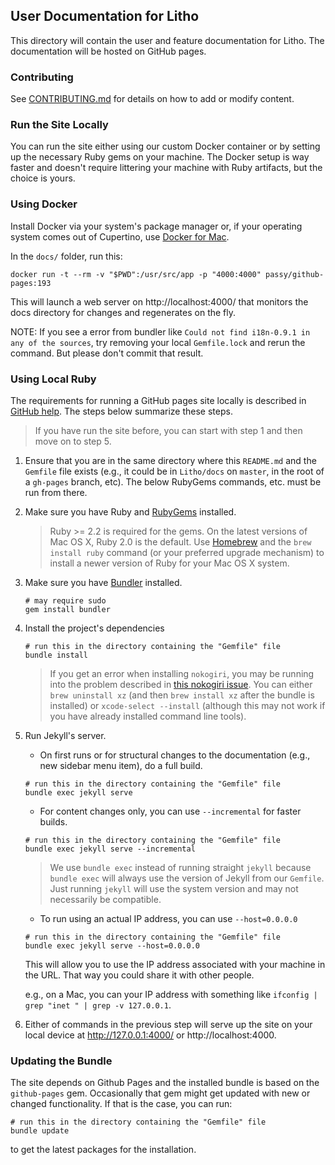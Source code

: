 ## User Documentation for Litho

This directory will contain the user and feature documentation for Litho. The documentation will be hosted on GitHub pages.

### Contributing

See [CONTRIBUTING.md](./CONTRIBUTING.md) for details on how to add or modify content.

### Run the Site Locally

You can run the site either using our custom Docker container or by setting up
the necessary Ruby gems on your machine. The Docker setup is way faster and
doesn't require littering your machine with Ruby artifacts, but the choice is
yours.

### Using Docker

Install Docker via your system's package manager or, if your operating system
comes out of Cupertino, use [Docker for Mac](https://docs.docker.com/docker-for-mac/).

In the `docs/` folder, run this:

```
docker run -t --rm -v "$PWD":/usr/src/app -p "4000:4000" passy/github-pages:193
```

This will launch a web server on http://localhost:4000/ that monitors the docs
directory for changes and regenerates on the fly.

NOTE: If you see a error from bundler like `Could not find i18n-0.9.1 in any of
the sources`, try removing your local `Gemfile.lock` and rerun the command.
But please don't commit that result.

### Using Local Ruby

The requirements for running a GitHub pages site locally is described in [GitHub help](https://help.github.com/articles/setting-up-your-github-pages-site-locally-with-jekyll/#requirements). The steps below summarize these steps.

> If you have run the site before, you can start with step 1 and then move on to step 5.

1. Ensure that you are in the same directory where this `README.md` and the `Gemfile` file exists (e.g., it could be in `Litho/docs` on `master`, in the root of a `gh-pages` branch, etc). The below RubyGems commands, etc. must be run from there.

1. Make sure you have Ruby and [RubyGems](https://rubygems.org/) installed.

   > Ruby >= 2.2 is required for the gems. On the latest versions of Mac OS X, Ruby 2.0 is the
   > default. Use [Homebrew](http://brew.sh) and the `brew install ruby` command (or your
   > preferred upgrade mechanism) to install a newer version of Ruby for your Mac OS X system.

1. Make sure you have [Bundler](http://bundler.io/) installed.

    ```shell
    # may require sudo
    gem install bundler
    ```
1. Install the project's dependencies

    ```shell
    # run this in the directory containing the "Gemfile" file
    bundle install
    ```

    > If you get an error when installing `nokogiri`, you may be running into the problem described
    > in [this nokogiri issue](https://github.com/sparklemotion/nokogiri/issues/1483). You can
    > either `brew uninstall xz` (and then `brew install xz` after the bundle is installed) or
    > `xcode-select --install` (although this may not work if you have already installed command
    > line tools).

1. Run Jekyll's server.

    - On first runs or for structural changes to the documentation (e.g., new sidebar menu item), do a full build.

    ```shell
    # run this in the directory containing the "Gemfile" file
    bundle exec jekyll serve
    ```

    - For content changes only, you can use `--incremental` for faster builds.

    ```shell
    # run this in the directory containing the "Gemfile" file
    bundle exec jekyll serve --incremental
    ```

    > We use `bundle exec` instead of running straight `jekyll` because `bundle exec` will always use the version of Jekyll from our `Gemfile`. Just running `jekyll` will use the system version and may not necessarily be compatible.

    - To run using an actual IP address, you can use `--host=0.0.0.0`

    ```shell
    # run this in the directory containing the "Gemfile" file
    bundle exec jekyll serve --host=0.0.0.0
    ```

    This will allow you to use the IP address associated with your machine in the URL. That way you could share it with other people.

    e.g., on a Mac, you can your IP address with something like `ifconfig | grep "inet " | grep -v 127.0.0.1`.

1. Either of commands in the previous step will serve up the site on your local device at http://127.0.0.1:4000/ or http://localhost:4000.

### Updating the Bundle

The site depends on Github Pages and the installed bundle is based on the `github-pages` gem.
Occasionally that gem might get updated with new or changed functionality. If that is the case,
you can run:

```shell
# run this in the directory containing the "Gemfile" file
bundle update
```

to get the latest packages for the installation.
